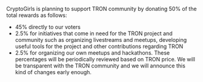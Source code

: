 CryptoGirls is planning to support TRON community by donating 50% of the total rewards as follows:
- 45% directly to our voters
- 2.5% for initiatives that come in need for the TRON project and community such as organizing livestreams and meetups, developing useful tools for the project and other contributions regarding TRON
- 2.5% for organizing our own meetups and hackathons.
These percentages will be periodically reviewed based on TRON price. We will be transparent with the TRON community and we will announce this kind of changes early enough.
